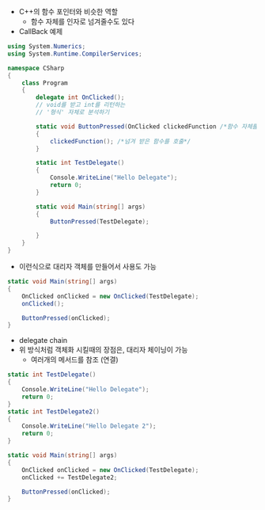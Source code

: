 - C++의 함수 포인터와 비슷한 역할
	- 함수 자체를 인자로 넘겨줄수도 있다
- CallBack 예제
```cs
using System.Numerics;
using System.Runtime.CompilerServices;

namespace CSharp
{
    class Program
    {
        delegate int OnClicked();
        // void를 받고 int를 리턴하는
        // '형식' 자체로 분석하기

        static void ButtonPressed(OnClicked clickedFunction /*함수 자체를 인자로 넘겨주고*/)
        {
            clickedFunction(); /*넘겨 받은 함수를 호출*/
        }

        static int TestDelegate()
        {
            Console.WriteLine("Hello Delegate");
            return 0;
        }

        static void Main(string[] args)
        {
            ButtonPressed(TestDelegate);

        }
    }
}
```

- 이런식으로 대리자 객체를 만들어서 사용도 가능
```cs
static void Main(string[] args)
{
    OnClicked onClicked = new OnClicked(TestDelegate);
    onClicked();

    ButtonPressed(onClicked);
}
```

- delegate chain
- 위 방식처럼 객체화 시킬때의 장점은, 대리자 체이닝이 가능
	- 여러개의 메서드를 참조 (연결) 
```cs
static int TestDelegate()
{
    Console.WriteLine("Hello Delegate");
    return 0;
}
static int TestDelegate2()
{
    Console.WriteLine("Hello Delegate 2");
    return 0;
}

static void Main(string[] args)
{
    OnClicked onClicked = new OnClicked(TestDelegate);
    onClicked += TestDelegate2;

    ButtonPressed(onClicked);
}
```